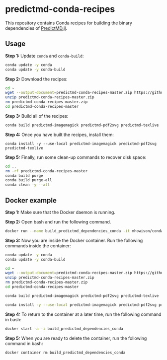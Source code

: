 # predictmd-conda-recipes

This repository contains Conda recipes for building the binary dependencies of [PredictMD.jl](https://github.com/bcbi/PredictMD.jl).

## Usage

**Step 1:** Update ```conda``` and ```conda-build```:
```bash
conda update -y conda
conda update -y conda-build
```

**Step 2:** Download the recipes:
```bash
cd ~
wget --output-document=predictmd-conda-recipes-master.zip https://github.com/DilumAluthge/predictmd-conda-recipes/archive/master.zip
unzip predictmd-conda-recipes-master.zip
rm predictmd-conda-recipes-master.zip
cd predictmd-conda-recipes-master
```
**Step 3:** Build all of the recipes:
```bash
conda build predictmd-imagemagick predictmd-pdf2svg predictmd-texlive
```

**Step 4:** Once you have built the recipes, install them:
```
conda install -y --use-local predictmd-imagemagick predictmd-pdf2svg predictmd-texlive
```

**Step 5:** Finally, run some clean-up commands to recover disk space:
```bash
cd ..
rm -rf predictmd-conda-recipes-master
conda build purge
conda build purge-all
conda clean -y --all
```

## Docker example

**Step 1:** Make sure that the Docker daemon is running.

**Step 2:** Open bash and run the following command.
```bash
docker run --name build_predictmd_dependencies_conda -it mhowison/conda-build:v2
```

**Step 3:** Now you are inside the Docker container. Run the following commands inside the container:
```bash
conda update -y conda
conda update -y conda-build

cd ~
wget --output-document=predictmd-conda-recipes-master.zip https://github.com/DilumAluthge/predictmd-conda-recipes/archive/master.zip
unzip predictmd-conda-recipes-master.zip
rm predictmd-conda-recipes-master.zip
cd predictmd-conda-recipes-master

conda build predictmd-imagemagick predictmd-pdf2svg predictmd-texlive

conda install -y --use-local predictmd-imagemagick predictmd-pdf2svg predictmd-texlive
```

**Step 4:** To return to the container at a later time, run the following command in bash:
```bash
docker start -a -i build_predictmd_dependencies_conda
```

**Step 5:** When you are ready to delete the container, run the following command in bash:
```bash
docker container rm build_predictmd_dependencies_conda
```
